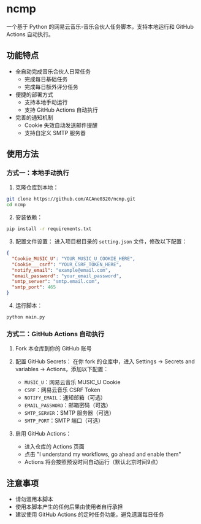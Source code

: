 # ncmp

一个基于 Python 的网易云音乐-音乐合伙人任务脚本，支持本地运行和 GitHub Actions 自动执行。

## 功能特点

- 全自动完成音乐合伙人日常任务
  - 完成每日基础任务
  - 完成每日额外评分任务
- 便捷的部署方式
  - 支持本地手动运行
  - 支持 GitHub Actions 自动执行
- 完善的通知机制
  - Cookie 失效自动发送邮件提醒
  - 支持自定义 SMTP 服务器

## 使用方法

### 方式一：本地手动执行

1. 克隆仓库到本地：
```bash
git clone https://github.com/ACAne0320/ncmp.git
cd ncmp
```

2. 安装依赖：
```bash
pip install -r requirements.txt
```

3. 配置文件设置：
进入项目根目录的 `setting.json` 文件，修改以下配置：
```json
{
  "Cookie_MUSIC_U": "YOUR_MUSIC_U_COOKIE_HERE",
  "Cookie___csrf": "YOUR_CSRF_TOKEN_HERE",
  "notify_email": "example@email.com",
  "email_password": "your_email_password",
  "smtp_server": "smtp.email.com",
  "smtp_port": 465
}
```

4. 运行脚本：
```bash
python main.py
```

### 方式二：GitHub Actions 自动执行

1. Fork 本仓库到你的 GitHub 账号

2. 配置 GitHub Secrets：
   在你 fork 的仓库中，进入 Settings -> Secrets and variables -> Actions，添加以下配置：
   - `MUSIC_U`：网易云音乐 MUSIC_U Cookie
   - `CSRF`：网易云音乐 CSRF Token
   - `NOTIFY_EMAIL`：通知邮箱（可选）
   - `EMAIL_PASSWORD`：邮箱密码（可选）
   - `SMTP_SERVER`：SMTP 服务器（可选）
   - `SMTP_PORT`：SMTP 端口（可选）

3. 启用 GitHub Actions：
   - 进入仓库的 Actions 页面
   - 点击 "I understand my workflows, go ahead and enable them"
   - Actions 将会按照预设时间自动运行（默认北京时间9点）

## 注意事项

- 请勿滥用本脚本
- 使用本脚本产生的任何后果由使用者自行承担
- 建议使用 GitHub Actions 的定时任务功能，避免遗漏每日任务
